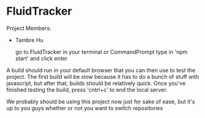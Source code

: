 # FluidTracker

Project Members:
- Tambre Hu

    go to FluidTracker in your terminal or CommandPrompt
    type in 'npm start' and click enter
    
A build should run in your default browser that you can then use to test the project. The first build will be slow because it has to do a bunch of stuff with javascript, but after that, builds should be relatively quick. Once you've finished testing the build, press 'cntrl+c' to end the local server.

We probably should be using this project now just for sake of ease, but it's up to you guys whether or not you want to switch repositories
